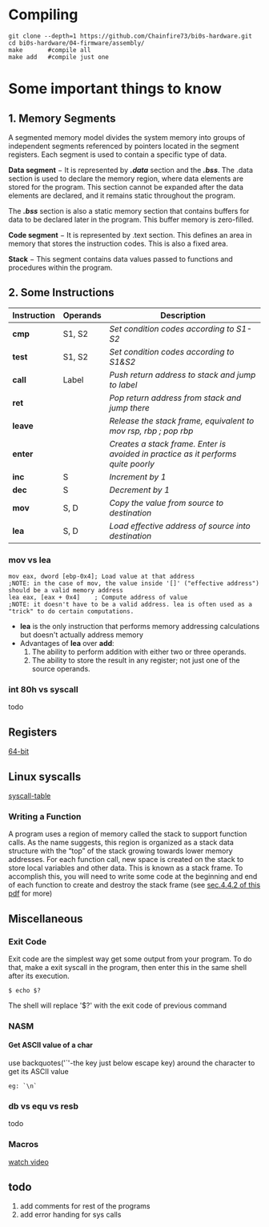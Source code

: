 # Compiling
```
git clone --depth=1 https://github.com/Chainfire73/bi0s-hardware.git
cd bi0s-hardware/04-firmware/assembly/
make       #compile all
make add   #compile just one
```
# Some important things to know

## 1. Memory Segments
A segmented memory model divides the system memory into groups of independent
segments referenced by pointers located in the segment registers. Each segment
is used to contain a specific type of data.

**Data segment** − It is represented by ***.data*** section and the ***.bss***. The .data
section is used to declare the memory region, where data elements are stored
for the program. This section cannot be expanded after the data elements are
declared, and it remains static throughout the program.

The ***.bss*** section is also a static memory section that contains buffers for data
to be declared later in the program. This buffer memory is zero-filled.

**Code segment** − It is represented by .text section. This defines an area in
memory that stores the instruction codes. This is also a fixed area.

**Stack** − This segment contains data values passed to functions and
procedures within the program.

## 2. Some Instructions
Instruction | Operands | Description
---  |    ---   | ---
**cmp**  | S1, S2   | *Set condition codes according to S1-S2*
**test** | S1, S2  | *Set condition codes according to S1&S2*
**call** | Label  | *Push return address to stack and jump to label*
**ret** | | *Pop return address from stack and jump there*
**leave** |  |  *Release the stack frame, equivalent to mov rsp, rbp ; pop rbp*
**enter** |  | *Creates a stack frame. Enter is avoided in practice as it performs quite poorly*
**inc** |S | *Increment by 1*
**dec** |S |*Decrement by 1*
**mov** |S, D |  *Copy the value from source to destination*
**lea** | S, D | *Load effective address of source into destination*

### mov vs lea
```
mov eax, dword [ebp-0x4]; Load value at that address
;NOTE: in the case of mov, the value inside '[]' ("effective address") should be a valid memory address
lea eax, [eax + 0x4]    ; Compute address of value
;NOTE: it doesn't have to be a valid address. lea is often used as a "trick" to do certain computations.
```
- **lea** is  the only instruction that performs memory addressing calculations
  but doesn't actually address memory
- Advantages of **lea** over **add**:
   1. The ability to perform addition with either two or three operands.
   2. The ability to store the result in any register; not just one of the source operands.

### int 80h vs syscall
todo

## Registers
   [64-bit](https://stackoverflow.com/questions/20637569/assembly-registers-in-64-bit-architecture)
## Linux syscalls
   [syscall-table](https://chromium.googlesource.com/chromiumos/docs/+/master/constants/syscalls.md)

### Writing a Function
A program uses a region of memory called the stack to support function calls. As the name
suggests, this region is organized as a stack data structure with the “top” of the stack growing
towards lower memory addresses. For each function call, new space is created on the stack to
store local variables and other data. This is known as a stack frame. To accomplish this, you will
need to write some code at the beginning and end of each function to create and destroy the
stack frame (see [sec.4.4.2 of this pdf](https://cs.brown.edu/courses/cs033/docs/guides/x64_cheatsheet.pdf) for more)
## Miscellaneous

### Exit Code
Exit code are the simplest way get some output from your program. To do that, make a exit syscall in the program, then enter this in the same shell after its execution.
```
$ echo $?
```
The shell will replace '$?' with the exit code of previous command

### NASM
#### Get  ASCII value of a char
use backquotes('`'-the key just below escape key) around the character to get its ASCII value
```
eg: `\n`
```
### db vs equ vs resb
todo
### Macros
[watch video](https://www.youtube.com/watch?v=mRTax0MLaok)
## todo
1. add comments for rest of the programs
2. add error handing for sys calls
